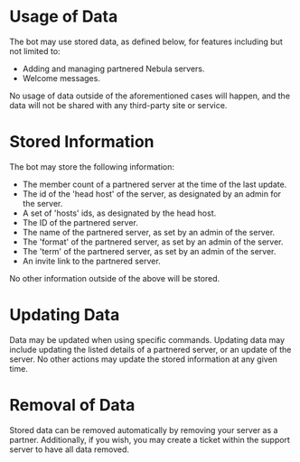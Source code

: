 # Usage of Data
The bot may use stored data, as defined below, for features including but not limited to:
- Adding and managing partnered Nebula servers.
- Welcome messages.

No usage of data outside of the aforementioned cases will happen, and the data will not be shared with any third-party site or service.

# Stored Information
The bot may store the following information:
- The member count of a partnered server at the time of the last update.
- The id of the 'head host' of the server, as designated by an admin for the server.
- A set of 'hosts' ids, as designated by the head host.
- The ID of the partnered server.
- The name of the partnered server, as set by an admin of the server.
- The 'format' of the partnered server, as set by an admin of the server.
- The 'term' of the partnered server, as set by an admin of the server.
- An invite link to the partnered server.

No other information outside of the above will be stored.

# Updating Data
Data may be updated when using specific commands.
Updating data may include updating the listed details of a partnered server, or an update of the server.
No other actions may update the stored information at any given time.

# Removal of Data
Stored data can be removed automatically by removing your server as a partner.
Additionally, if you wish, you may create a ticket within the support server to have all data removed.
